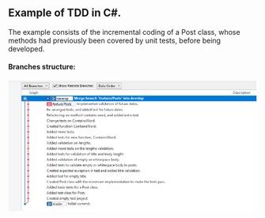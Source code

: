 ## Example of TDD in C#. 

The example consists of the incremental coding of a Post class, whose methods had previously been covered by unit tests, before being developed.

#### Branches structure:

![Imagen de commits](/Images/Commits.png)
